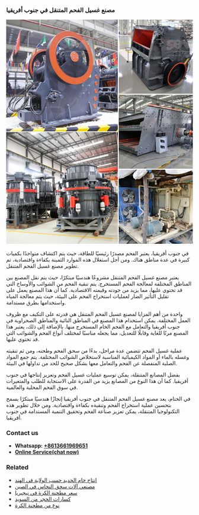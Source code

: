 <h3>مصنع غسيل الفحم المتنقل في جنوب أفريقيا</h3><img src='1701853627.jpg' alt=''><p>في جنوب أفريقيا، يعتبر الفحم مصدرًا رئيسيًا للطاقة، حيث يتم اكتشاف متواجدًا بكميات كبيرة في عدة مناطق هناك. ومن أجل استغلال هذه الموارد الثمينة بكفاءة واقتصادية، تم تطوير مصنع غسيل الفحم المتنقل.</p><p>يعتبر مصنع غسيل الفحم المتنقل مشروعًا هندسيًا مبتكرًا، حيث يتم نقل المصنع بين المناطق المختلفة لمعالجة الفحم المستخرج. يتم تنقية الفحم من الشوائب والأوساخ التي قد تحتوي عليها، مما يزيد من جودته وقيمته الاقتصادية. كما أن هذا المصنع يعمل على تقليل التأثير الضار لعمليات استخراج الفحم على البيئة، حيث يتم معالجة المياه واستخدامها بطرق مستدامة.</p><p>واحدة من أهم المزايا لمصنع غسيل الفحم المتنقل هي قدرته على التكيف مع ظروف العمل المختلفة. يمكن استخدام هذا المصنع في المناطق النائية والمناطق الصحراوية في جنوب أفريقيا والتعامل مع الفحم الخام المستخرج منها. بالإضافة إلى ذلك، يعتبر هذا المصنع مرنًا للغاية وقابلًا للتعديل، مما يجعله مناسبًا لمختلف أنواع الفحم والشوائب التي قد تحتوي عليها.</p><p>عملية غسيل الفحم تتضمن عدة مراحل، بدءًا من سحق الفحم وطحنه، ومن ثم تنقيته وغسله بالماء أو المواد الكيميائية المناسبة لاستخلاص الشوائب المختلفة. يتم جمع المواد الصلبة المنفصلة عن الفحم والتعامل معها بشكل صحيح للحد من تداولها في البيئة.</p><p>بفضل المصانع المتنقلة، يمكن توسيع عمليات غسيل الفحم وتعزيز إنتاجها في جنوب أفريقيا. كما أن هذا النوع من المصانع يزيد من القدرة على الاستجابة للطلب والمتغيرات في سوق الفحم المحلية والعالمية.</p><p>في الختام، يعد مصنع غسيل الفحم المتنقل في جنوب أفريقيا إنجازًا هندسيًا مبتكرًا يسمح بتحسين عملية استخراج الفحم وتنقيةه بكفاءة واقتصادية. ومن خلال تطوير هذه التكنولوجيا المتنقلة، يمكن تعزيز صناعة الفحم وتحقيق التنمية المستدامة في جنوب أفريقيا.</p><h3>Contact us</h3><ul><li><strong>Whatsapp:&nbsp;<a href="https://wa.me/8613661969651">+8613661969651</a></strong></li><li><a href="https://swt.shibang-china.com/?git&amp;zhl&amp;مصنع غسيل الفحم المتنقل في جنوب أفريقيا"><strong>Online Service(chat now)</strong></a></li></ul><h3>Related</h3><ul><li><a href='إنتاج خام الحديد حسب الولاية في الهند.md'>إنتاج خام الحديد حسب الولاية في الهند</a></li><li><a href='مصنعي آلات سحق النحاس في الصين.md'>مصنعي آلات سحق النحاس في الصين</a></li><li><a href='سعر مطحنة الكرة في نيجيريا.md'>سعر مطحنة الكرة في نيجيريا</a></li><li><a href='كسارات الحجر من السويد.md'>كسارات الحجر من السويد</a></li><li><a href='نوع من مطحنة الكرة.md'>نوع من مطحنة الكرة</a></li></ul>